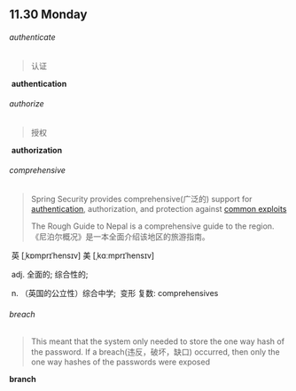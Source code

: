 ## 11.30	Monday

###### authenticate

> 认证

​	**authentication**

###### authorize

> 授权

​	**authorization**

###### comprehensive

> Spring Security provides comprehensive(广泛的) support for [authentication](https://docs.spring.io/spring-security/site/docs/5.4.1/reference/html5/#authentication), authorization, and protection against [common exploits](https://docs.spring.io/spring-security/site/docs/5.4.1/reference/html5/#exploits)
>
> The Rough Guide to Nepal is a comprehensive guide to the region.  
> 	《尼泊尔概况》是一本全面介绍该地区的旅游指南。

​	英 [ˌkɒmprɪˈhensɪv]   美 [ˌkɑːmprɪˈhensɪv] 

​	adj.  全面的; 综合性的;

​	n.  （英国的公立性）综合中学;
​	变形 复数: comprehensives

###### breach

> This meant that the system only needed to store the one way hash of the password. If a breach(违反，破坏，缺口) occurred, then only the one way hashes of the passwords were exposed

**branch**

